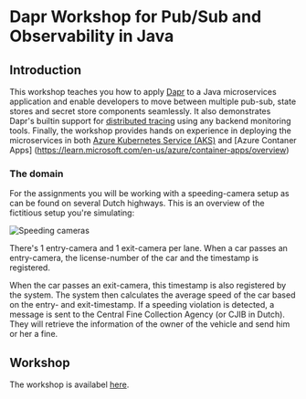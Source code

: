 # Dapr Workshop for Pub/Sub and Observability in Java 

## Introduction

This workshop teaches you how to apply [Dapr](https://dapr.io) to a Java microservices application and enable developers to move between multiple pub-sub, state stores and secret store components seamlessly. It also demonstrates Dapr's builtin support for [distributed tracing](https://docs.dapr.io/concepts/observability-concept/) using any backend monitoring tools. Finally, the workshop provides hands on experience in deploying the microservices in both [Azure Kubernetes Service (AKS)](https://docs.microsoft.com/en-us/azure/aks/) and [Azure Contaner Apps] (https://learn.microsoft.com/en-us/azure/container-apps/overview)

### The domain

For the assignments you will be working with a speeding-camera setup as can be found on several Dutch highways. This is an overview of the fictitious setup you're simulating:

![Speeding cameras](img/speed-trap-overview.png)

There's 1 entry-camera and 1 exit-camera per lane. When a car passes an entry-camera, the license-number of the car and the timestamp is registered.

When the car passes an exit-camera, this timestamp is also registered by the system. The system then calculates the average speed of the car based on the entry- and exit-timestamp. If a speeding violation is detected, a message is sent to the Central Fine Collection Agency (or CJIB in Dutch). They will retrieve the information of the owner of the vehicle and send him or her a fine.


## Workshop

The workshop is availabel [here](https://azure.github.io/java-aks-aca-dapr-workshop/).

